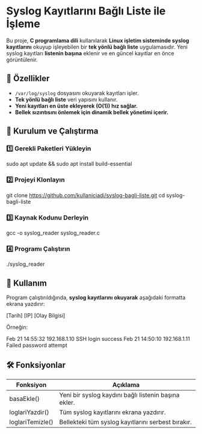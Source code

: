 # Syslog Kayıtlarını Bağlı Liste ile İşleme

Bu proje, **C programlama dili** kullanılarak **Linux işletim sisteminde syslog kayıtlarını** okuyup işleyebilen bir **tek yönlü bağlı liste** uygulamasıdır. Yeni syslog kayıtları **listenin başına** eklenir ve en güncel kayıtlar en önce görüntülenir.

## 📌 Özellikler
- `/var/log/syslog` dosyasını okuyarak kayıtları işler.
- **Tek yönlü bağlı liste** veri yapısını kullanır.
- **Yeni kayıtları en üste ekleyerek (O(1)) hız sağlar.**
- **Bellek sızıntısını önlemek için dinamik bellek yönetimi içerir.**

## 🚀 Kurulum ve Çalıştırma

### **1️⃣ Gerekli Paketleri Yükleyin**

sudo apt update && sudo apt install build-essential


### **2️⃣ Projeyi Klonlayın**

git clone https://github.com/kullaniciadi/syslog-bagli-liste.git
cd syslog-bagli-liste


### **3️⃣ Kaynak Kodunu Derleyin**

gcc -o syslog_reader syslog_reader.c


### **4️⃣ Programı Çalıştırın**

./syslog_reader


## 📜 Kullanım
Program çalıştırıldığında, **syslog kayıtlarını okuyarak** aşağıdaki formatta ekrana yazdırır:

[Tarih] [IP] [Olay Bilgisi]

Örneğin:

Feb 21 14:55:32 192.168.1.10 SSH login success
Feb 21 14:50:10 192.168.1.11 Failed password attempt


## 🛠 Fonksiyonlar

| Fonksiyon | Açıklama |
|-----------|----------|
| basaEkle() | Yeni bir syslog kaydını bağlı listenin başına ekler. |
| loglariYazdir() | Tüm syslog kayıtlarını ekrana yazdırır. |
| loglariTemizle() | Bellekteki tüm syslog kayıtlarını serbest bırakır. |
